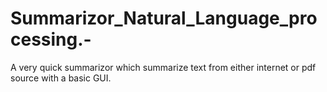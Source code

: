 # Summarizor_Natural_Language_processing.-
A very quick summarizor which summarize text from either internet or pdf source with a basic GUI. 
